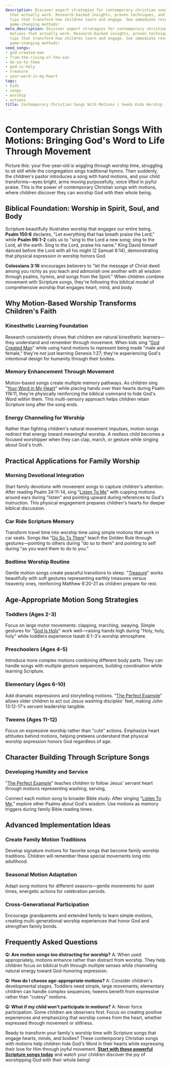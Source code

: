 ```yaml
---
description: Discover expert strategies for contemporary christian songs with motions
  that actually work. Research-backed insights, proven techniques, and professional
  tips that transform how children learn and engage. See immediate results with these
  game-changing methods!
meta_description: Discover expert strategies for contemporary christian songs with
  motions that actually work. Research-backed insights, proven techniques, and professional
  tips that transform how children learn and engage. See immediate results with these
  game-changing methods!
seed_songs:
- god-created-man
- from-the-rising-of-the-sun
- do-so-to-them
- god-is-holy
- treasure
- your-word-in-my-heart
tags:
- kids
- songs
- worship
- actions
title: Contemporary Christian Songs With Motions | Seeds Kids Worship
---
```

# Contemporary Christian Songs With Motions: Bringing God's Word to Life Through Movement

Picture this: your five-year-old is wiggling through worship time, struggling to sit still while the congregation sings traditional hymns. Then suddenly, the children's pastor introduces a song with hand motions, and your child transforms—eyes bright, arms moving purposefully, voice lifted in joyful praise. This is the power of contemporary Christian songs with motions, where children discover they can worship God with their whole being.

## Biblical Foundation: Worship in Spirit, Soul, and Body

Scripture beautifully illustrates worship that engages our entire being. **Psalm 150:6** declares, "Let everything that has breath praise the Lord," while **Psalm 96:1-2** calls us to "sing to the Lord a new song; sing to the Lord, all the earth. Sing to the Lord, praise his name." King David himself danced before the Lord with all his might (2 Samuel 6:14), demonstrating that physical expression in worship honors God.

**Colossians 3:16** encourages believers to "let the message of Christ dwell among you richly as you teach and admonish one another with all wisdom through psalms, hymns, and songs from the Spirit." When children combine movement with Scripture songs, they're following this biblical model of comprehensive worship that engages heart, mind, and body.

## Why Motion-Based Worship Transforms Children's Faith

### Kinesthetic Learning Foundation

Research consistently shows that children are natural kinesthetic learners—they understand and remember through movement. When kids sing "[God Created Man](https://seedskidsworship.com/product/god-created-man-genesis-127/)" while using hand motions to represent being made "male and female," they're not just learning Genesis 1:27; they're experiencing God's intentional design for humanity through their bodies.

### Memory Enhancement Through Movement

Motion-based songs create multiple memory pathways. As children sing "[Your Word in My Heart](https://seedskidsworship.com/product/your-word-in-my-heart-psalm-1199-11-2/)" while placing hands over their hearts during Psalm 119:11, they're physically reinforcing the biblical command to hide God's Word within them. This multi-sensory approach helps children retain Scripture long after the song ends.

### Energy Channeling for Worship

Rather than fighting children's natural movement impulses, motion songs redirect that energy toward meaningful worship. A restless child becomes a focused worshipper when they can clap, march, or gesture while singing about God's truth.

## Practical Applications for Family Worship

### Morning Devotional Integration

Start family devotions with movement songs to capture children's attention. After reading Psalm 34:11-14, sing "[Listen To Me](https://seedskidsworship.com/product/listen-to-me-psalm-3411-14/)" with cupping motions around ears during "listen" and pointing upward during references to God's instruction. This physical engagement prepares children's hearts for deeper biblical discussion.

### Car Ride Scripture Memory

Transform travel time into worship time using simple motions that work in car seats. Songs like "[Do So To Them](https://seedskidsworship.com/product/do-so-to-them-luke-631/)" teach the Golden Rule through gestures—pointing to others during "do so to them" and pointing to self during "as you want them to do to you."

### Bedtime Worship Routine

Gentle motion songs create peaceful transitions to sleep. "[Treasure](https://seedskidsworship.com/product/treasure-matthew-620-21-2/)" works beautifully with soft gestures representing earthly treasures versus heavenly ones, reinforcing Matthew 6:20-21 as children prepare for rest.

## Age-Appropriate Motion Song Strategies

### Toddlers (Ages 2-3)
Focus on large motor movements: clapping, marching, swaying. Simple gestures for "[God Is Holy](https://seedskidsworship.com/product/god-is-holy-isaiah-611-3/)" work well—raising hands high during "Holy, holy, holy" while toddlers experience Isaiah 6:1-3's worship atmosphere.

### Preschoolers (Ages 4-5)
Introduce more complex motions combining different body parts. They can handle songs with multiple gesture sequences, building coordination while learning Scripture.

### Elementary (Ages 6-10)
Add dramatic expressions and storytelling motions. "[The Perfect Example](https://seedskidsworship.com/product/the-perfect-example-john-1312-17-2/)" allows older children to act out Jesus washing disciples' feet, making John 13:12-17's servant leadership tangible.

### Tweens (Ages 11-12)
Focus on expressive worship rather than "cute" actions. Emphasize heart attitudes behind motions, helping preteens understand that physical worship expression honors God regardless of age.

## Character Building Through Scripture Songs

### Developing Humility and Service

"[The Perfect Example](https://seedskidsworship.com/product/the-perfect-example-john-1312-17-2/)" teaches children to follow Jesus' servant heart through motions representing washing, serving,

Connect each motion song to broader Bible study. After singing "[Listen To Me](https://seedskidsworship.com/product/listen-to-me-psalm-3411-14/)," explore other Psalms about God's wisdom. Use motions as memory triggers during family Bible reading times.

## Advanced Implementation Ideas

### Create Family Motion Traditions
Develop signature motions for favorite songs that become family worship traditions. Children will remember these special movements long into adulthood.

### Seasonal Motion Adaptation
Adapt song motions for different seasons—gentle movements for quiet times, energetic actions for celebration periods.

### Cross-Generational Participation
Encourage grandparents and extended family to learn simple motions, creating multi-generational worship experiences that honor God and strengthen family bonds.

## Frequently Asked Questions

**Q: Are motion songs too distracting for worship?**
A: When used appropriately, motions enhance rather than distract from worship. They help children focus on biblical truth through multiple senses while channeling natural energy toward God-honoring expression.

**Q: How do I choose age-appropriate motions?**
A: Consider children's developmental stages. Toddlers need simple, large movements; elementary children can handle complex sequences; tweens benefit from expressive rather than "cutesy" motions.

**Q: What if my child won't participate in motions?**
A: Never force participation. Some children are observers first. Focus on creating positive experiences and emphasizing that worship comes from the heart, whether expressed through movement or stillness.

Ready to transform your family's worship time with Scripture songs that engage hearts, minds, and bodies? These contemporary Christian songs with motions help children hide God's Word in their hearts while expressing their love for Him through joyful movement. **[Start with these powerful Scripture songs today](https://seedskidsworship.com)** and watch your children discover the joy of worshipping God with their whole being!

<script type="application/ld+json">
{
  "@context": "https://schema.org",
  "@type": "Article",
  "headline": "Contemporary Christian Songs With Motions",
  "author": {
    "@type": "Organization",
    "name": "Seeds Kids Worship"
  },
  "publisher": {
    "@type": "Organization",
    "name": "Seeds Kids Worship",
    "logo": {
      "@type": "ImageObject",
      "url": "https://seedskidsworship.com/logo.png"
    }
  },
  "datePublished": "2025-09-04T11:33:39.878667",
  "dateModified": "2025-09-04T11:33:39.878682",
  "description": "Discover expert strategies for contemporary christian songs with motions that actually work. Research-backed insights, proven techniques, and professional tips ",
  "mainEntityOfPage": {
    "@type": "WebPage",
    "@id": "https://seedskidsworship.com/activities/contemporary-christian-songs-with-motions/"
  }
}
</script>

<script type="application/ld+json">
{
  "@context": "https://schema.org",
  "@type": "Product",
  "name": "God Created Man",
  "description": "A scripture song about being created male and female in God's image",
  "url": "https://seedskidsworship.com/product/god-created-man-genesis-127/",
  "brand": {
    "@type": "Brand",
    "name": "Seeds Kids Worship"
  },
  "category": "Children's Christian Music",
  "album": "Hope"
}
</script>

<script type="application/ld+json">
{
  "@context": "https://schema.org",
  "@type": "Product",
  "name": "From the Rising of the Sun",
  "description": "A worship song about praising God's name from east to west",
  "url": "https://seedskidsworship.com/product/from-the-rising-of-the-sun-psalm-1133-5/",
  "brand": {
    "@type": "Brand",
    "name": "Seeds Kids Worship"
  },
  "category": "Children's Christian Music",
  "album": "Sing God's Word"
}
</script>

<script type="application/ld+json">
{
  "@context": "https://schema.org",
  "@type": "Product",
  "name": "Do So To Them",
  "description": "A scripture song about the Golden Rule - treating others as you want to be treated",
  "url": "https://seedskidsworship.com/product/do-so-to-them-luke-631/",
  "brand": {
    "@type": "Brand",
    "name": "Seeds Kids Worship"
  },
  "category": "Children's Christian Music",
  "album": "Hope"
}
</script>

<script type="application/ld+json">
{
  "@context": "https://schema.org",
  "@type":
